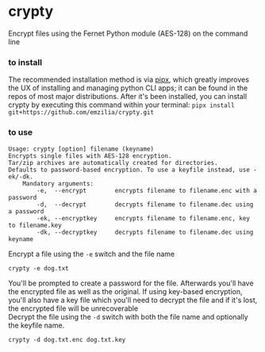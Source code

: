 # crypty
Encrypt files using the Fernet Python module (AES-128) on the command line

### to install
The recommended installation method is via [pipx](https://github.com/pypa/pipx), which greatly improves the UX of installing and managing python CLI apps; it can be found in the repos of most major distributions. After it's been installed, you can install crypty by executing this command within your terminal:
```pipx install git+https://github.com/emzilia/crypty.git```

### to use
```
Usage: crypty [option] filename (keyname)
Encrypts single files with AES-128 encryption.
Tar/zip archives are automatically created for directories.
Defaults to password-based encryption. To use a keyfile instead, use -ek/-dk.
    Mandatory arguments:
        -e,  --encrypt        encrypts filename to filename.enc with a password
        -d,  --decrypt        decrypts filename to filename.dec using a password
        -ek, --encryptkey     encrypts filename to filename.enc, key to filename.key
        -dk, --decryptkey     decrypts filename to filename.dec using keyname
```

Encrypt a file using the ```-e``` switch and the file name

```
crypty -e dog.txt
```

You'll be prompted to create a password for the file. Afterwards you'll have the encrypted file as well as the original. If using key-based encryption, you'll also have a key file which you'll need to decrypt the file and if it's lost, the encrypted file will be unrecoverable    
Decrypt the file using the ```-d``` switch with both the file name and optionally the keyfile name.   

```
crypty -d dog.txt.enc dog.txt.key
```

